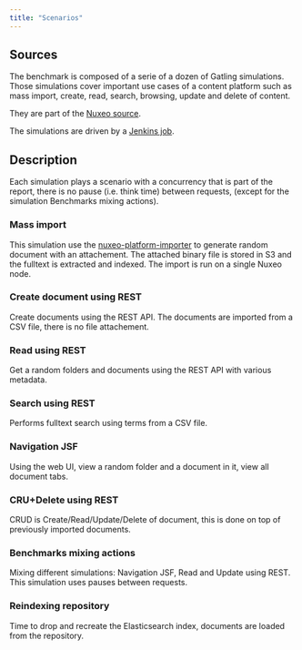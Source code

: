 ```yaml
---
title: "Scenarios"
---
```


## Sources

The benchmark is composed of a serie of a dozen of Gatling simulations.
Those simulations cover important use cases of a content platform such as mass import, create, read, search, browsing, update and delete of content. 

They are part of the [Nuxeo source](https://github.com/nuxeo/nuxeo/tree/master/nuxeo-distribution/nuxeo-distribution-cap-gatling-tests/). 

The simulations are driven by a [Jenkins job](https://github.com/nuxeo/nuxeo-bench/).


## Description

Each simulation plays a scenario with a concurrency that is part of the report, there is no pause (i.e. think time) between requests,
   (except for the simulation Benchmarks mixing actions).

### Mass import

This simulation use the [nuxeo-platform-importer](https://github.com/nuxeo/nuxeo-platform-importer/) to generate random document with an attachement.
The attached binary file is stored in S3 and the fulltext is extracted and indexed. The import is run on a single Nuxeo node.

### Create document using REST

Create documents using the REST API. The documents are imported from a CSV file, there is no file attachement.

### Read using REST

Get a random folders and documents using the REST API with various metadata.

### Search using REST

Performs fulltext search using terms from a CSV file.

### Navigation JSF

Using the web UI, view a random folder and a document in it, view all document tabs.

### CRU+Delete using REST

CRUD is Create/Read/Update/Delete of document, this is done on top of previously imported documents.

### Benchmarks mixing actions

Mixing different simulations: Navigation JSF, Read and Update using REST. This simulation uses pauses between requests.

### Reindexing repository

Time to drop and recreate the Elasticsearch index, documents are loaded from the repository.
